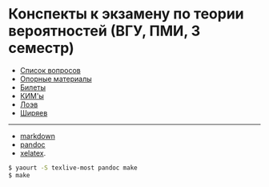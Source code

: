 Конспекты к экзамену по теории вероятностей (ВГУ, ПМИ, 3 семестр)
=================================================================

*  [Список вопросов](third_party/questions.djvu)
*  [Опорные материалы](third_party/)
*  [Билеты](questions/)
*  [КИМ'ы](cards/)
*  [Лоэв](http://gen.lib.rus.ec/search.php?req=%D0%BB%D0%BE%D1%8D%D0%B2&lg_topic=libgen&open=0&view=detailed&phrase=1&column=def)
*  [Ширяев](http://gen.lib.rus.ec/search.php?req=%D1%88%D0%B8%D1%80%D1%8F%D0%B5%D0%B2+%D1%82%D0%B5%D0%BE%D1%80%D0%B8%D1%8F+%D0%B2%D0%B5%D1%80%D0%BE%D1%8F%D1%82%D0%BD%D0%BE%D1%81%D1%82%D0%B5%D0%B9&open=0&view=detailed&phrase=1&column=def)

* * *
* [markdown](https://daringfireball.net/projects/markdown/syntax)
* [pandoc](http://pandoc.org/)
* [xelatex](http://scripts.sil.org/cms/scripts/page.php?site_id=nrsi&id=xetex).

```bash
$ yaourt -S texlive-most pandoc make
$ make
```
